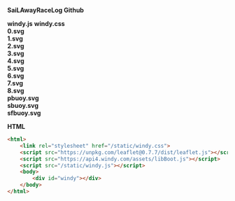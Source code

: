 **SaiLAwayRaceLog Github**
  
**windy.js**
**windy.css  
0.svg  
1.svg  
2.svg  
3.svg  
4.svg  
5.svg  
6.svg  
7.svg  
8.svg  
pbuoy.svg  
sbuoy.svg  
sfbuoy.svg**  
  
**HTML**
```html
<html>  
    <link rel="stylesheet" href="/static/windy.css">  
    <script src="https://unpkg.com/leaflet@0.7.7/dist/leaflet.js"></script>  
    <script src="https://api4.windy.com/assets/libBoot.js"></script>  
    <script src="/static/windy.js"></script>  
    <body>          
        <div id="windy"></div>  
    </body>      
</html>
```

